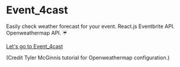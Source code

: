 # Event_4cast
Easily check weather forecast for your event.
React.js
Eventbrite API.
Openweathermap API. ☔️

[Let's go to Event_4cast](hhttp://unsuitable-sock.surge.sh/)

(Credit Tyler McGinnis tutorial for Openweathermap configuration.)